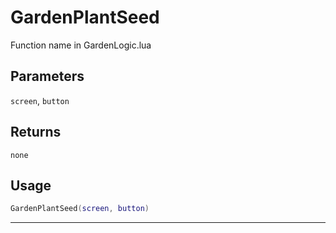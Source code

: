 # GardenPlantSeed
Function name in GardenLogic.lua
## Parameters
`screen`, `button`
## Returns
`none`
## Usage
```lua
GardenPlantSeed(screen, button)
```
---
